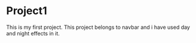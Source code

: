 # Project1
This is my first project. This project belongs to navbar and i have used day and night effects in it.
